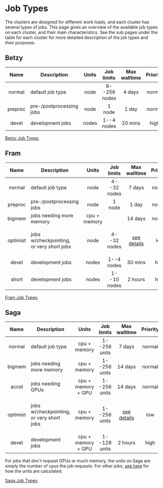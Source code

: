 # Job Types

The clusters are designed for different work loads, and each cluster
has several types of jobs.  This page gives an overview of the
available job types on each cluster, and their main characteristics.
See the sub pages under the table for each cluster for more detailed
description of the job types and their purposes.

## Betzy

| Name     | Description                                          | Units        | Job limits   | Max walltime                              | Priority |
|:--------:|------------------------------------------------------|:------------:|:------------:|:-----------------------------------------:|:--------:|
| normal   | default job type                                     | node         | 8--256 nodes | 4 days                                    | normal   |
| preproc  | pre-/postprocessing jobs                             | node         | 1 node       | 1 day                                     | normal   |
| devel    | development jobs                                     | nodes        | 1--4 nodes   | 20 mins                                   | high     |

[Betzy Job Types](job_types/betzy_job_types.md).

## Fram

| Name     | Description                                          | Units        | Job limits  | Max walltime                              | Priority |
|:--------:|------------------------------------------------------|:------------:|:-----------:|:-----------------------------------------:|:--------:|
| normal   | default job type                                     | node         | 4--32 nodes | 7 days                                    | normal   |
| preproc  | pre-/postprocessing jobs                             | node         | 1 node      | 1 day                                     | normal   |
| bigmem   | jobs needing more memory                             | cpu + memory |             | 14 days                                   | normal   |
| optimist | <p>jobs w/checkpointing,<br/> or very short jobs</p> | node         | 4--32 nodes | [see details](job_types/fram_job_types.md#optimist) | low      |
| devel    | development jobs                                     | nodes        | 1--4 nodes  | 30 mins                                   | high     |
| short    | development jobs                                     | nodes        | 1--10 nodes | 2 hours                                   | high     |

[Fram Job Types](job_types/fram_job_types.md).


## Saga

| Name     | Description                                          | Units              | Job limits  | Max walltime                              | Priority |
|:--------:|------------------------------------------------------|:------------------:|:-----------:|:-----------------------------------------:|:--------:|
| normal   | default job type                                     | cpu + memory       | 1--256 units | 7 days                                    | normal   |
| bigmem   | jobs needing more memory                             | cpu + memory       | 1--256 units | 14 days                                   | normal   |
| accel    | jobs needing GPUs                                    | cpu + memory + GPU | 1--256 units | 14 days                                   | normal   |
| optimist | <p>jobs w/checkpointing,<br/> or very short jobs</p> | cpu + memory       | 1--256 units | [see details](job_types/saga_job_types.md#optimist) | low      |
| devel    | development jobs                                     | cpu + memory + GPU | 1--128 units | 2 hours                                   | high     |

For jobs that don't request GPUs or much memory, the units on Saga are
simply the number of cpus the job requests.  For other jobs, [see
here](projects_accounting.md#accounting) for how the units are calculated.

[Saga Job Types](job_types/saga_job_types.md).
